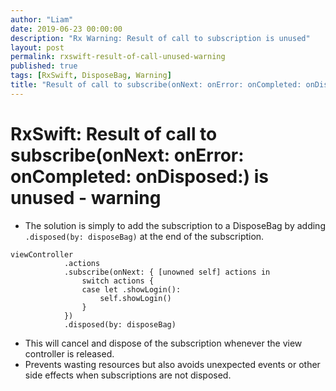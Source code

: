 ```yaml
---
author: "Liam"
date: 2019-06-23 00:00:00
description: "Rx Warning: Result of call to subscription is unused"
layout: post
permalink: rxswift-result-of-call-unused-warning
published: true
tags: [RxSwift, DisposeBag, Warning]
title: "Result of call to subscribe(onNext: onError: onCompleted: onDisposed:) is unused"
---
```


# RxSwift: Result of call to subscribe(onNext: onError: onCompleted: onDisposed:) is unused - warning

- The solution is simply to add the subscription to a DisposeBag by adding `.disposed(by: disposeBag)` at the end of the subscription.


```
viewController
            .actions
            .subscribe(onNext: { [unowned self] actions in
                switch actions {
                case let .showLogin():
                    self.showLogin()
                }
            })
            .disposed(by: disposeBag)
```

- This will cancel and dispose of the subscription whenever the view controller is released.
- Prevents wasting resources but also avoids unexpected events or other side effects when subscriptions are not disposed.
